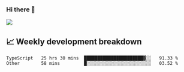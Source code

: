 ### Hi there 👋
<img align="center" src="https://github-readme-stats.vercel.app/api?username=Tumao727&show_icons=true&hide_title=true&theme=dracula" />


## 📈 Weekly development breakdown
<!--START_SECTION:waka-->

```text
TypeScript   25 hrs 30 mins  ██████████████████████▓░░   91.33 %
Other        58 mins         █░░░░░░░░░░░░░░░░░░░░░░░░   03.52 %
```

<!--END_SECTION:waka-->